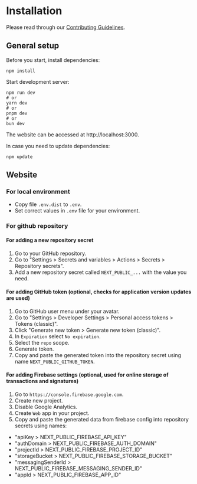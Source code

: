 # Installation

Please read through our [Contributing Guidelines](CONTRIBUTING.md).

## General setup

Before you start, install dependencies:

```
npm install
```

Start development server:

```
npm run dev
# or
yarn dev
# or
pnpm dev
# or
bun dev
```

The website can be accessed at http://localhost:3000.

In case you need to update dependencies:

```
npm update
```

## Website

### For local environment

- Copy file `.env.dist` to `.env`.
- Set correct values in `.env` file for your environment.

### For github repository

#### For adding a new repository secret

1. Go to your GitHub repository.
2. Go to "Settings > Secrets and variables > Actions > Secrets > Repository secrets".
3. Add a new repository secret called `NEXT_PUBLIC_...` with the value you need.

#### For adding GitHub token (optional, checks for application version updates are used)

1. Go to GitHub user menu under your avatar.
1. Go to "Settings > Developer Settings > Personal access tokens > Tokens (classic)".
4. Click "Generate new token > Generate new token (classic)".
5. In `Expiration` select `No expiration`.
6. Select the `repo` scope.
7. Generate token.
8. Copy and paste the generated token into the repository secret using name `NEXT_PUBLIC_GITHUB_TOKEN`.

#### For adding Firebase settings (optional, used for online storage of transactions and signatures)

1. Go to `https://console.firebase.google.com`.
2. Create new project.
3. Disable Google Analytics.
4. Create `Web` app in your project.
5. Copy and paste the generated data from firebase config into repository secrets using names:
  - "apiKey > NEXT_PUBLIC_FIREBASE_API_KEY"
  - "authDomain > NEXT_PUBLIC_FIREBASE_AUTH_DOMAIN"
  - "projectId > NEXT_PUBLIC_FIREBASE_PROJECT_ID"
  - "storageBucket > NEXT_PUBLIC_FIREBASE_STORAGE_BUCKET"
  - "messagingSenderId > NEXT_PUBLIC_FIREBASE_MESSAGING_SENDER_ID"
  - "appId > NEXT_PUBLIC_FIREBASE_APP_ID"
